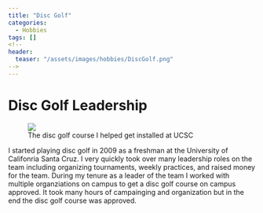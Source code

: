 ```yaml
---
title: "Disc Golf"
categories:
  - Hobbies
tags: []
<!--
header:
  teaser: "/assets/images/hobbies/DiscGolf.png"
-->
---
```


# Disc Golf Leadership

<figure class="align-left">
	<img src="{{site.url}}{{site.baseurl}}/assets/images/hobbies/9-holes.png" />
	<figcaption>The disc golf course I helped get installed at UCSC</figcaption>
</figure>

I started playing disc golf in 2009 as a freshman at the University of Califonria Santa Cruz. I very quickly took over many leadership roles on the team including organizing tournaments, weekly practices, and raised money for the team. During my tenure as a leader of the team I worked with multiple organziations on campus to get a disc golf course on campus approved. It took many hours of campainging and organization but in the end the disc golf course was approved. 